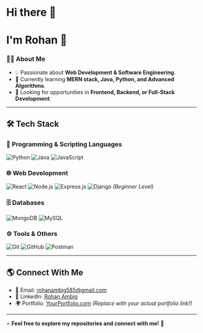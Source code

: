 # Hi there 👋

#  I'm Rohan 🚀  

### 👨‍💻 About Me  
- 💡 Passionate about **Web Development & Software Engineering**.  
- 🌱 Currently learning **MERN stack, Java, Python, and Advanced Algorithms**.  
- 🎯 Looking for opportunities in **Frontend, Backend, or Full-Stack Development**.  

---

## 🛠️ Tech Stack  
### 🚀 Programming & Scripting Languages  
![Python](https://img.shields.io/badge/Python-3776AB?style=for-the-badge&logo=python&logoColor=white)
![Java](https://img.shields.io/badge/Java-007396?style=for-the-badge&logo=java&logoColor=white)
![JavaScript](https://img.shields.io/badge/JavaScript-F7DF1E?style=for-the-badge&logo=javascript&logoColor=black)

### 🌐 Web Development  
![React](https://img.shields.io/badge/React-61DAFB?style=for-the-badge&logo=react&logoColor=black)
![Node.js](https://img.shields.io/badge/Node.js-339933?style=for-the-badge&logo=node-dot-js&logoColor=white)
![Express.js](https://img.shields.io/badge/Express.js-000000?style=for-the-badge&logo=express&logoColor=white)
![Django](https://img.shields.io/badge/Django-092E20?style=for-the-badge&logo=django&logoColor=white) *(Beginner Level)*  

### 🗄️ Databases  
![MongoDB](https://img.shields.io/badge/MongoDB-47A248?style=for-the-badge&logo=mongodb&logoColor=white)
![MySQL](https://img.shields.io/badge/MySQL-4479A1?style=for-the-badge&logo=mysql&logoColor=white)

### ⚙️ Tools & Others  
![Git](https://img.shields.io/badge/Git-F05032?style=for-the-badge&logo=git&logoColor=white)
![GitHub](https://img.shields.io/badge/GitHub-181717?style=for-the-badge&logo=github&logoColor=white)
![Postman](https://img.shields.io/badge/Postman-FF6C37?style=for-the-badge&logo=postman&logoColor=white)

---

## 🌎 Connect With Me  
- 📧 Email: [rohanambig585@gmail.com](mailto:rohanambig585@gmail.com)  
- 💼 LinkedIn: [Rohan Ambig](https://www.linkedin.com/in/rohanambig/)  
- 🌍 Portfolio: [YourPortfolio.com](https://yourportfolio.com) *(Replace with your actual portfolio link!)*  

---

⭐ **Feel free to explore my repositories and connect with me!** 🚀  
